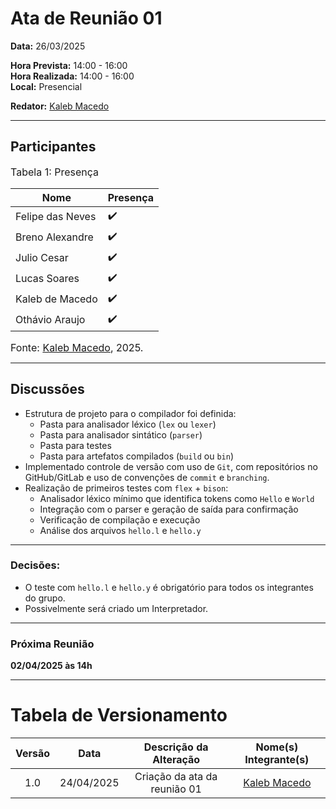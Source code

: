 # Ata de Reunião 01

**Data:** 26/03/2025  

**Hora Prevista:** 14:00 - 16:00  
**Hora Realizada:** 14:00 - 16:00   
**Local:** Presencial 

**Redator:** [Kaleb Macedo](https://github.com/kalebmacedo)

---

## Participantes

<font size="3"><p style="text-align: left">Tabela 1: Presença</p></font>

| Nome              | Presença |
|-------------------|----------|
| Felipe das Neves  | ✔️        |
| Breno Alexandre   | ✔️        |
| Julio Cesar       | ✔️        |
| Lucas Soares      | ✔️        |
| Kaleb de Macedo   | ✔️        |
| Othávio Araujo    | ✔️        |

<font size="3"><p style="text-align: left">Fonte: [Kaleb Macedo](https://github.com/kalebmacedo), 2025.</p></font>

---

## Discussões

- Estrutura de projeto para o compilador foi definida:
  - Pasta para analisador léxico (`lex` ou `lexer`)
  - Pasta para analisador sintático (`parser`)
  - Pasta para testes
  - Pasta para artefatos compilados (`build` ou `bin`)
- Implementado controle de versão com uso de `Git`, com repositórios no GitHub/GitLab e uso de convenções de `commit` e `branching`.
- Realização de primeiros testes com `flex` + `bison`:
  - Analisador léxico mínimo que identifica tokens como `Hello` e `World`
  - Integração com o parser e geração de saída para confirmação
  - Verificação de compilação e execução
  - Análise dos arquivos `hello.l` e `hello.y`

---

### Decisões:

- O teste com `hello.l` e `hello.y` é obrigatório para todos os integrantes do grupo.
- Possivelmente será criado um Interpretador.

---

### Próxima Reunião
**02/04/2025 às 14h**

---

# Tabela de Versionamento 

| Versão | Data       | Descrição da Alteração      | Nome(s) Integrante(s) |
| :----: | :--------: | :-------------------------: | :-------------------: |
| 1.0    | 24/04/2025 | Criação da ata da reunião 01   | [Kaleb Macedo](https://github.com/kalebmacedo)       |
